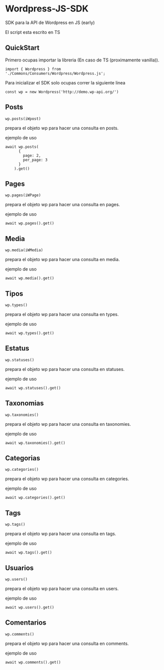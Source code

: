 # Wordpress-JS-SDK
SDK para la API de Wordpress en JS (early)


El script esta escrito en TS
## QuickStart
Primero ocupas importar la libreria (En caso de TS (proximamente vanilla)).

`import { Wordpress } from './Commons/Consumers/Wordpress/Wordpress.js';`

Para inicializar el SDK solo ocupas correr la siguiente linea

`const wp = new Wordpress('http://demo.wp-api.org/')`

## Posts

`wp.posts(iWpost)` 

prepara el objeto wp para hacer una consulta en posts.

ejemplo de uso
```
await wp.posts(
      {
        page: 2,
        per_page: 3
      }
    ).get()
```

## Pages

`wp.pages(iWPage)` 

prepara el objeto wp para hacer una consulta en pages.

ejemplo de uso
```
await wp.pages().get()
```

## Media

`wp.media(iWMedia)` 

prepara el objeto wp para hacer una consulta en media.

ejemplo de uso
```
await wp.media().get()
```

## Tipos

`wp.types()` 

prepara el objeto wp para hacer una consulta en types.

ejemplo de uso
```
await wp.types().get()
```

## Estatus

`wp.statuses()` 

prepara el objeto wp para hacer una consulta en statuses.

ejemplo de uso
```
await wp.statuses().get()
```

## Taxonomias

`wp.taxonomies()` 

prepara el objeto wp para hacer una consulta en taxonomies.

ejemplo de uso
```
await wp.taxonomies().get()
```

## Categorias

`wp.categories()` 

prepara el objeto wp para hacer una consulta en categories.

ejemplo de uso
```
await wp.categories().get()
```

## Tags

`wp.tags()` 

prepara el objeto wp para hacer una consulta en tags.

ejemplo de uso
```
await wp.tags().get()
```

## Usuarios

`wp.users()` 

prepara el objeto wp para hacer una consulta en users.

ejemplo de uso
```
await wp.users().get()
```

## Comentarios

`wp.comments()` 

prepara el objeto wp para hacer una consulta en comments.

ejemplo de uso
```
await wp.comments().get()
```

